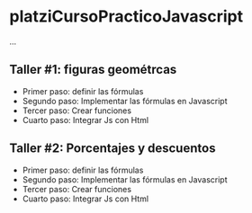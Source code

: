 # platziCursoPracticoJavascript

...

## Taller #1: figuras geométrcas

- Primer paso: definir las fórmulas
- Segundo paso: Implementar las fórmulas en Javascript
- Tercer paso: Crear funciones
- Cuarto paso: Integrar Js con Html

## Taller #2: Porcentajes y descuentos  

- Primer paso: definir las fórmulas
- Segundo paso: Implementar las fórmulas en Javascript
- Tercer paso: Crear funciones
- Cuarto paso: Integrar Js con Html
